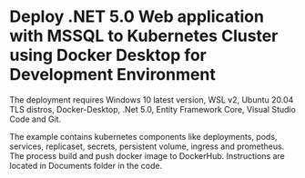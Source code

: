 # Deploy .NET 5.0 Web application with MSSQL to Kubernetes Cluster using Docker Desktop for Development Environment
The deployment requires Windows 10 latest version, WSL v2,
Ubuntu 20.04 TLS distros, Docker-Desktop,
.Net 5.0, Entity Framework Core, Visual Studio Code
and Git.

The example contains kubernetes components like deployments,
pods, services, replicaset, secrets, persistent volume, ingress and
prometheus. The process build and push docker image to DockerHub. 
Instructions are located in Documents folder in the code.
